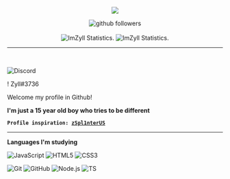 <p align="center">
    <img src="https://discord.c99.nl/widget/theme-4/852936092863692821.png" />
</p>

<p align="center">
    <img src="https://img.shields.io/github/followers/ImZyll?label=Follow%20Me&style=social" alt="github followers" /><br>
    <br>
    <img src="https://github-readme-stats.vercel.app/api?username=ImZyll&show_icons=true&custom_title=ImZyll%20Statistics&theme=gotham" alt="ImZyll Statistics." />
    <img src="https://github-readme-stats.vercel.app/api/top-langs/?username=ImZyll&layout=compact&theme=gotham" alt="ImZyll Statistics." />

</p>

<hr>

<br>

![Discord](https://img.shields.io/badge/-Discord-000000?style=for-the-badge&logo=discord)
<p>
! Zyll#3736
</p>

<p>
Welcome my profile in Github!
    
<b>I'm just a 15 year old boy who tries to be different</b>
    
<code><b>Profile inspiration: [zSpl1nterUS](https://github.com/zSpl1nterUS)</b></code>
</p>

<hr>

<b>Languages I'm studying</b>

![JavaScript](https://img.shields.io/badge/-JavaScript-000000?style=for-the-badge&logo=javascript)
![HTML5](https://img.shields.io/badge/-HTML5-000000?style=for-the-badge&logo=HTML5)
![CSS3](https://img.shields.io/badge/-CSS3-000000?style=for-the-badge&logo=CSS3&logoColor=3799d6)

![Git](https://img.shields.io/badge/-Git-000000?style=for-the-badge&logo=git&logoColor=F05032)
![GitHub](https://img.shields.io/badge/-GitHub-000000?style=for-the-badge&logo=github&logoColor=fff)
![Node.js](https://img.shields.io/badge/-Node.js-000000?style=for-the-badge&logo=node.js&logoColor=339933)
![TS](https://img.shields.io/badge/-ts-000000?style=for-the-badge&logo=typescript&logoColor=00acd7)
